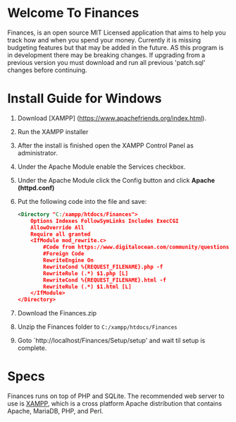 # Welcome To Finances

Finances, is an open source MIT Licensed application that 
aims to help you track how and when you spend your money.
Currently it is missing budgeting features but that may be added
in the future.  AS this program is in development there 
may be breaking changes. If upgrading from a previous version you 
must download and run all previous 'patch.sql' changes before 
continuing.

# Install Guide for Windows
1. Download [XAMPP] (https://www.apachefriends.org/index.html).
2. Run the XAMPP installer
3. After the install is finished open the XAMPP Control Panel as administrator.
4. Under the Apache Module enable the Services checkbox.
5. Under the Apache Module click the Config button and click <strong>Apache (httpd.conf)</strong>
6. Put the following code into the file and save: 


	``` xml
	<Directory "C:/xampp/htdocs/Finances">
		Options Indexes FollowSymLinks Includes ExecCGI
		AllowOverride All
		Require all granted
		<IfModule mod_rewrite.c>
			#Code from https://www.digitalocean.com/community/questions/apache-remove-php-and-html-file-extensions-using-mod_rewrite-in-httpd-conf
			#Foreign Code
			RewriteEngine On
			RewriteCond %{REQUEST_FILENAME}.php -f
			RewriteRule (.*) $1.php [L]
			RewriteCond %{REQUEST_FILENAME}.html -f
			RewriteRule (.*) $1.html [L]
		</IfModule>
	</Directory>
	```
	
7. Download the Finances.zip
8. Unzip the Finances folder to `C:/xampp/htdocs/Finances`
9. Goto `http://localhost/Finances/Setup/setup' and wait til setup is complete.

# Specs
Finances runs on top of PHP and SQLite. 
The recommended web server to use is [XAMPP](https://www.apachefriends.org/index.html), which is a 
cross platform Apache distribution that contains 
Apache, MariaDB, PHP, and Perl.